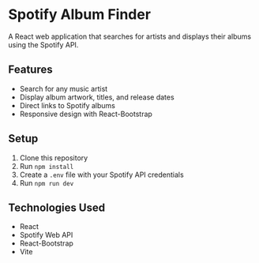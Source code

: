# Spotify Album Finder

A React web application that searches for artists and displays their albums using the Spotify API.

## Features
- Search for any music artist
- Display album artwork, titles, and release dates
- Direct links to Spotify albums
- Responsive design with React-Bootstrap

## Setup
1. Clone this repository
2. Run `npm install`
3. Create a `.env` file with your Spotify API credentials
4. Run `npm run dev`

## Technologies Used
- React
- Spotify Web API
- React-Bootstrap
- Vite